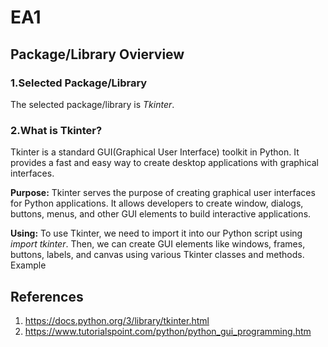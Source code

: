 # EA1

## Package/Library Ovierview

### 1.Selected Package/Library
   The selected package/library is _Tkinter_.

### 2.What is Tkinter?
   Tkinter is a standard GUI(Graphical User Interface) toolkit in Python. It provides
   a fast and easy way to create desktop applications with graphical interfaces.

   __Purpose:__
   Tkinter serves the purpose of creating graphical user interfaces for Python
   applications. It allows developers to create window, dialogs, buttons, menus, and
   other GUI elements to build interactive applications.
   
   __Using:__
   To use Tkinter, we need to import it into our Python script using _import tkinter_.
Then, we can create GUI elements like windows, frames, buttons, labels, and canvas using
various Tkinter classes and methods.
   Example
   
## References
  1. https://docs.python.org/3/library/tkinter.html
  2. https://www.tutorialspoint.com/python/python_gui_programming.htm

